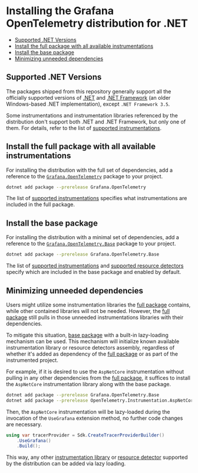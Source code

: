 # Installing the Grafana OpenTelemetry distribution for .NET

* [Supported .NET Versions](#supported-net-versions)
* [Install the full package with all available instrumentations](#install-the-full-package-with-all-available-instrumentations)
* [Install the base package](#install-the-base-package)
* [Minimizing unneeded dependencies](#minimizing-unneeded-dependencies)

## Supported .NET Versions

The packages shipped from this repository generally support all the officially
supported versions of [.NET](https://dotnet.microsoft.com/download/dotnet) and
[.NET Framework](https://dotnet.microsoft.com/download/dotnet-framework) (an
older Windows-based .NET implementation), except `.NET Framework 3.5`.

Some instrumentations and instrumentation libraries referenced by the
distribution don't support both .NET and .NET Framework, but only one of them.
For details, refer to the list of [supported instrumentations](./supported-instrumentations.md).

## Install the full package with all available instrumentations

For installing the distribution with the full set of dependencies, add a
reference to the [`Grafana.OpenTelemetry`](https://www.nuget.org/packages/Grafana.OpenTelemetry)
package to your project.

```sh
dotnet add package --prerelease Grafana.OpenTelemetry
```

The list of [supported instrumentations](./supported-instrumentations.md)
specifies what instrumentations are included in the full package.

## Install the base package

For installing the distribution with a minimal set of dependencies, add a
reference to the [`Grafana.OpenTelemetry.Base`](https://www.nuget.org/packages/Grafana.OpenTelemetry.Base)
package to your project.

```sh
dotnet add package --prerelease Grafana.OpenTelemetry.Base
```

The list of [supported instrumentations](./supported-instrumentations.md) and
[supported resource detectors](./supported-resource-detectors.md)
specify which are included in the base package and enabled by default.

## Minimizing unneeded dependencies

Users might utilize some instrumentation libraries the [full package](#install-the-full-package-with-all-available-instrumentations)
contains, while other contained libraries will not be needed. However, the
[full package](#install-the-full-package-with-all-available-instrumentations)
still pulls in those unneeded instrumentations libraries with their
dependencies.

To mitigate this situation, [base package](#install-the-base-package)
with a built-in lazy-loading mechanism can be used. This mechanism will
initialize known available instrumentation library or resource detectors
assembly, regardless of whether it's added as dependency of the [full package](#install-the-full-package-with-all-available-instrumentations)
or as part of the instrumented project.

For example, if it is desired to use the `AspNetCore` instrumentation without
pulling in any other dependencies from the [full package](#install-the-full-package-with-all-available-instrumentations),
it suffices to install the `AspNetCore` instrumentation library along with the
base package.

```sh
dotnet add package --prerelease Grafana.OpenTelemetry.Base
dotnet add package --prerelease OpenTelemetry.Instrumentation.AspNetCore
```

Then, the `AspNetCore` instrumentation will be lazy-loaded during the
invocation of the `UseGrafana` extension method, no further code changes are
necessary.

```csharp
using var tracerProvider = Sdk.CreateTracerProviderBuilder()
    .UseGrafana()
    .Build();
```

This way, any other [instrumentation library](./supported-instrumentations.md)
or [resource detector](./supported-resource-detectors.md) supported by the
distribution can be added via lazy loading.
